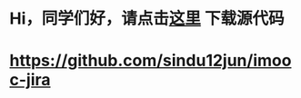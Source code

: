 # Hi，同学们好，请点击[这里](https://github.com/sindu12jun/imooc-jira) 下载源代码

# https://github.com/sindu12jun/imooc-jira



